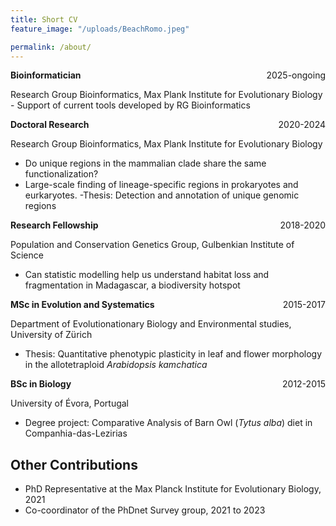 ```yaml
---
title: Short CV
feature_image: "/uploads/BeachRomo.jpeg"

permalink: /about/
---
```


<p>
    <span> <b>Bioinformatician</b> </span>
    <span style="float:right;">2025-ongoing</span>
    <div class="clearix"></div>
</p>
Research Group Bioinformatics, Max Plank Institute for Evolutionary Biology
- Support of current tools developed by RG Bioinformatics
<p>


<p>
    <span> <b>Doctoral Research</b> </span>
    <span style="float:right;">2020-2024</span>
    <div class="clearix"></div>
</p>
Research Group Bioinformatics, Max Plank Institute for Evolutionary Biology

- Do unique regions in the mammalian clade share the same functionalization?
- Large-scale finding of lineage-specific regions in prokaryotes and eurkaryotes.
-Thesis: Detection and annotation of unique genomic regions

<p>
    <span> <b>Research Fellowship</b> </span>
    <span style="float:right;">2018-2020</span>
    <div class="clearix"></div>
</p>
Population and Conservation Genetics Group, Gulbenkian Institute of
Science

- Can statistic modelling help us understand habitat loss and
fragmentation in Madagascar, a biodiversity hotspot


<p>
    <span> <b> MSc in Evolution and Systematics</b> </span>
    <span style="float:right;">2015-2017</span>
    <div class="clearix"></div>
</p>
Department of Evolutionationary Biology and Environmental studies, University of Zürich

- Thesis: Quantitative phenotypic plasticity in leaf and flower morphology in the allotetraploid <em>Arabidopsis kamchatica</em>


<p>
    <span> <b> BSc in Biology</b> </span>
    <span style="float:right;">2012-2015</span>
    <div class="clearix"></div>
</p>
University of Évora, Portugal

- Degree project: Comparative Analysis of Barn Owl (<em>Tytus alba</em>) diet in Companhia-das-Lezirias

## Other Contributions

- PhD Representative at the Max Planck Institute for Evolutionary Biology, 2021
- Co-coordinator of the PhDnet Survey group, 2021 to 2023

